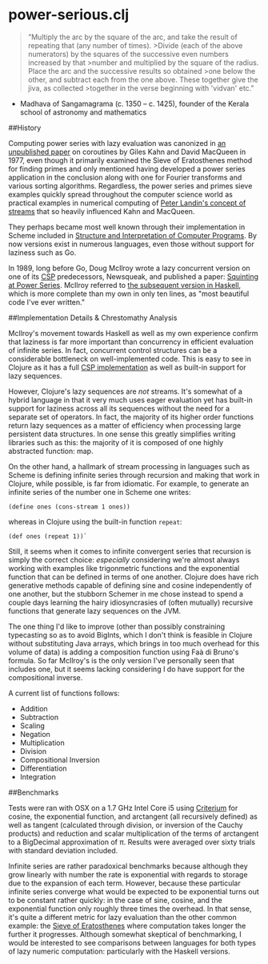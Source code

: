 # power-serious.clj

>”Multiply the arc by the square of the arc, and take the result of repeating that (any number of times). >Divide (each of the above numerators) by the squares of the successive even numbers increased by that >number and multiplied by the square of the radius. Place the arc and the successive results so obtained >one below the other, and subtract each from the one above. These together give the jiva, as collected >together in the verse beginning with 'vidvan' etc." 
- Madhava of Sangamagrama (c. 1350 – c. 1425), founder of the Kerala school of astronomy and mathematics


##History

Computing power series with lazy evaluation was canonized in [an unpublished paper](https://docs.google.com/viewer?url=http%3A%2F%2Fpdos.csail.mit.edu%2F~rsc%2Fkahn77parallel.pdf) on coroutines by Giles Kahn and David MacQueen in 1977, even though it primarily examined the Sieve of Eratosthenes method for finding primes and only mentioned having developed a power series application in the conclusion along with one for Fourier transforms and various sorting algorithms. Regardless, the power series and primes sieve examples quickly spread throughout the computer science world as practical examples in numerical computing of [Peter Landin's concept of streams](http://fi.ort.edu.uy/innovaportal/file/20124/1/22-landin_correspondence-between-algol-60-and-churchs-lambda-notation.pdf) that so heavily influenced Kahn and MacQueen.

They perhaps became most well known through their implementation in Scheme included in [Structure and Interpretation of Computer Programs](https://mitpress.mit.edu/sicp/). By now versions exist in numerous languages, even those without support for laziness such as Go.

In 1989, long before Go, Doug McIlroy wrote a lazy concurrent version on one of its [CSP](https://docs.google.com/viewer?url=http%3A%2F%2Fwww.usingcsp.com%2Fcspbook.pdf) predecessors, Newsqueak, and published a paper: [Squinting at Power Series](https://swtch.com/~rsc/thread/squint.pdf). McIlroy referred to [the subsequent version in Haskell](http://www.cs.dartmouth.edu/~doug/powser.html), which is more complete than my own in only ten lines, as "most beautiful code I've ever written."


##Implementation Details & Chrestomathy Analysis

McIlroy's movement towards Haskell as well as my own experience confirm that laziness is far more important than concurrency in efficient evaluation of infinite series. In fact, concurrent control structures can be a considerable bottleneck on well-implemented code. This is easy to see in Clojure as it has a full [CSP implementation](http://clojure.com/blog/2013/06/28/clojure-core-async-channels.html) as well as built-in support for lazy sequences.

However, Clojure's lazy sequences are *not* streams. It's somewhat of a hybrid language in that it very much uses eager evaluation yet has built-in support for laziness across all its sequences without the need for a separate set of operators. In fact, the majority of its higher order functions return lazy sequences as a matter of efficiency when processing large persistent data structures. In one sense this greatly simplifies writing libraries such as this: the majority of it is composed of one highly abstracted function: map.

On the other hand, a hallmark of stream processing in languages such as Scheme is defining infinite series through recursion and making that work in Clojure, while possible, is far from idiomatic. For example, to generate an infinite series of the number one in Scheme one writes:

```
(define ones (cons-stream 1 ones))
```

whereas in Clojure using the built-in function `repeat`:

```
(def ones (repeat 1))`
```

Still, it seems when it comes to infinite convergent series that recursion is simply the correct choice: *especially* considering we're almost always working with examples like trigonmetric functions and the exponential function that can be defined in terms of one another. Clojure does have rich generative methods capable of defining sine and cosine independently of one another, but the stubborn Schemer in me chose instead to spend a couple days learning the hairy idiosyncrasies of (often mutually) recursive functions that generate lazy sequences on the JVM. 

The one thing I'd like to improve (other than possibly constraining typecasting so as to avoid BigInts, which I don't think is feasible in Clojure without substituting Java arrays, which brings in too much overhead for this volume of data) is adding a composition function using Faà di Bruno's formula. So far McIlroy's is the only version I've personally seen that includes one, but it seems lacking considering I do have support for the compositional inverse.

A current list of functions follows:

+ Addition
+ Subtraction
+ Scaling 
+ Negation
+ Multiplication 
+ Division
+ Compositional Inversion
+ Differentiation
+ Integration


##Benchmarks

Tests were ran with OSX on a 1.7 GHz Intel Core i5 using [Criterium](https://github.com/hugoduncan/criterium) for cosine, the exponential function, and arctangent (all recursively defined) as well as tangent (calculated through division, or inversion of the Cauchy products) and reduction and scalar multiplication of the terms of arctangent to a BigDecimal approximation of π. Results were averaged over sixty trials with standard deviation included.

Infinite series are rather paradoxical benchmarks because although they grow linearly with number the rate is exponential with regards to storage due to the expansion of each term. However, because these particular infinite series converge what would be expected to be exponential turns out to be constant rather quickly: in the case of sine, cosine, and the exponential function only roughly three times the overhead. In that sense, it's quite a different metric for lazy evaluation than the other common example: the [Sieve of Eratosthenes](https://github.com/clojure/core.async/wiki/Sieve-of-Eratosthenes) where computation takes longer the further it progresses. Although somewhat skeptical of benchmarking, I would be interested to see comparisons between languages for both types of lazy numeric computation: particularly with the Haskell versions. 
